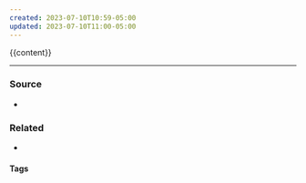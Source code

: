 ```yaml
---
created: 2023-07-10T10:59-05:00
updated: 2023-07-10T11:00-05:00
---
```


{{content}}

---
### Source
- 

### Related
- 

#### Tags
